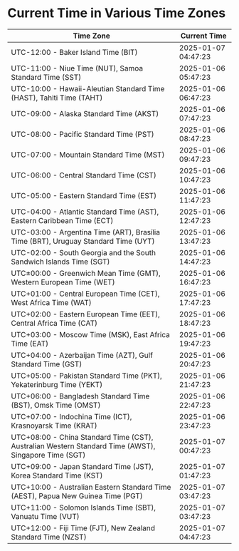 # Current Time in Various Time Zones

| Time Zone | Current Time |
|-----------|--------------|
| UTC-12:00 - Baker Island Time (BIT) | 2025-01-07 04:47:23 |
| UTC-11:00 - Niue Time (NUT), Samoa Standard Time (SST) | 2025-01-06 05:47:23 |
| UTC-10:00 - Hawaii-Aleutian Standard Time (HAST), Tahiti Time (TAHT) | 2025-01-06 06:47:23 |
| UTC-09:00 - Alaska Standard Time (AKST) | 2025-01-06 07:47:23 |
| UTC-08:00 - Pacific Standard Time (PST) | 2025-01-06 08:47:23 |
| UTC-07:00 - Mountain Standard Time (MST) | 2025-01-06 09:47:23 |
| UTC-06:00 - Central Standard Time (CST) | 2025-01-06 10:47:23 |
| UTC-05:00 - Eastern Standard Time (EST) | 2025-01-06 11:47:23 |
| UTC-04:00 - Atlantic Standard Time (AST), Eastern Caribbean Time (ECT) | 2025-01-06 12:47:23 |
| UTC-03:00 - Argentina Time (ART), Brasília Time (BRT), Uruguay Standard Time (UYT) | 2025-01-06 13:47:23 |
| UTC-02:00 - South Georgia and the South Sandwich Islands Time (SGT) | 2025-01-06 14:47:23 |
| UTC±00:00 - Greenwich Mean Time (GMT), Western European Time (WET) | 2025-01-06 16:47:23 |
| UTC+01:00 - Central European Time (CET), West Africa Time (WAT) | 2025-01-06 17:47:23 |
| UTC+02:00 - Eastern European Time (EET), Central Africa Time (CAT) | 2025-01-06 18:47:23 |
| UTC+03:00 - Moscow Time (MSK), East Africa Time (EAT) | 2025-01-06 19:47:23 |
| UTC+04:00 - Azerbaijan Time (AZT), Gulf Standard Time (GST) | 2025-01-06 20:47:23 |
| UTC+05:00 - Pakistan Standard Time (PKT), Yekaterinburg Time (YEKT) | 2025-01-06 21:47:23 |
| UTC+06:00 - Bangladesh Standard Time (BST), Omsk Time (OMST) | 2025-01-06 22:47:23 |
| UTC+07:00 - Indochina Time (ICT), Krasnoyarsk Time (KRAT) | 2025-01-06 23:47:23 |
| UTC+08:00 - China Standard Time (CST), Australian Western Standard Time (AWST), Singapore Time (SGT) | 2025-01-07 00:47:23 |
| UTC+09:00 - Japan Standard Time (JST), Korea Standard Time (KST) | 2025-01-07 01:47:23 |
| UTC+10:00 - Australian Eastern Standard Time (AEST), Papua New Guinea Time (PGT) | 2025-01-07 03:47:23 |
| UTC+11:00 - Solomon Islands Time (SBT), Vanuatu Time (VUT) | 2025-01-07 03:47:23 |
| UTC+12:00 - Fiji Time (FJT), New Zealand Standard Time (NZST) | 2025-01-07 04:47:23 |
